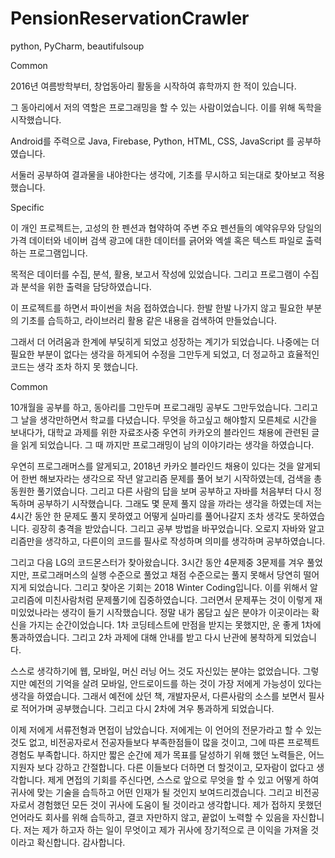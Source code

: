# PensionReservationCrawler
python, PyCharm, beautifulsoup

Common
  
2016년 여름방학부터, 창업동아리 활동을 시작하여 휴학까지 한 적이 있습니다. 

그 동아리에서 저의 역할은 프로그래밍을 할 수 있는 사람이었습니다. 이를 위해 독학을 시작했습니다.

Android를 주력으로 Java, Firebase, Python, HTML, CSS, JavaScript 를 공부하였습니다.

서둘러 공부하여 결과물을 내야한다는 생각에, 기초를 무시하고 되는대로 찾아보고 적용했습니다.


Specific
  
이 개인 프로젝트는, 고성의 한 펜션과 협약하여 주변 주요 펜션들의 예약유무와 당일의 가격 데이터와 네이버 검색 광고에 대한 데이터를 긁어와 엑셀 혹은 텍스트 파일로 출력하는 프로그램입니다.

목적은 데이터를 수집, 분석, 활용, 보고서 작성에 있었습니다. 그리고 프로그램이 수집과 분석을 위한 출력을 담당하였습니다.

이 프로젝트를 하면서 파이썬을 처음 접하였습니다. 한발 한발 나가지 않고 필요한 부분의 기초를 습득하고, 라이브러리 활용 같은 내용을 검색하여 만들었습니다.

그래서 더 어려움과 한계에 부딫히게 되었고 성장하는 계기가 되었습니다. 나중에는 더 필요한 부분이 없다는 생각을 하게되어 수정을 그만두게 되었고, 더 정교하고 효율적인 코드는 생각 조차 하지 못 했습니다.


Common

  10개월을 공부를 하고, 동아리를 그만두며 프로그래밍 공부도 그만두었습니다. 그리고 그 날을 생각만하면서 학교를 다녔습니다. 무엇을 하고싶고 해야할지 모른체로 시간을 보내다가, 대학교 과제를 위한 자료조사중 우연히 카카오의 블라인드 채용에 관련된 글을 읽게 되었습니다. 그 때 까지만 프로그래밍이 남의 이야기라는 생각을 하였습니다.
  
  우연히 프로그래머스를 알게되고, 2018년 카카오 블라인드 채용이 있다는 것을 알게되어 한번 해보자라는 생각으로 작년 알고리즘 문제를 풀어 보기 시작하였는데, 검색을 총 동원한 풀기였습니다. 그리고 다른 사람의 답을 보며 공부하고 자바를 처음부터 다시 정독하며 공부하기 시작했습니다. 그래도 몇 문제 풀지 않을 까라는 생각을 하였는데 저는 4시간 동안 한 문제도 풀지 못하였고 어떻게 실마리를 풀어나갈지 조차 생각도 못하였습니다. 굉장히 충격을 받았습니다. 그리고 공부 방법을 바꾸었습니다. 오로지 자바와 알고리즘만을 생각하고, 다른이의 코드를 필사로 작성하며 의미를 생각하며 공부하였습니다. 

  그리고 다음 LG의 코드몬스터가 찾아왔습니다. 3시간 동안 4문제중 3문제를 겨우 풀었지만, 프로그래머스의 실행 수준으로 풀었고 채점 수준으로는 풀지 못해서 당연히 떨어지게 되었습니다. 그리고 찾아온 기회는 2018 Winter Coding입니다. 이를 위해서 알고리즘에 미친사람처럼 문제풀기에 집중하였습니다. 그러면서 문제푸는 것이 이렇게 재미있었나라는 생각이 들기 시작했습니다. 정말 내가 몸담고 싶은 분야가 이곳이라는 확신을 가지는 순간이었습니다. 1차 코딩테스트에 만점을 받지는 못했지만, 운 좋게 1차에 통과하였습니다. 그리고 2차 과제에 대해 안내를 받고 다시 난관에 봉착하게 되었습니다.
  
  스스로 생각하기에 웹, 모바일, 머신 러닝 어느 것도 자신있는 분야는 없었습니다. 그렇지만 예전의 기억을 살려 모바일, 안드로이드를 하는 것이 가장 저에게 가능성이 있다는 생각을 하였습니다. 그래서 예전에 샀던 책, 개발자문서, 다른사람의 소스를 보면서 필사로 적어가며 공부했습니다. 그리고 다시 2차에 겨우 통과하게 되었습니다.
  
  이제 저에게 서류전형과 면접이 남았습니다. 저에게는 이 언어의 전문가라고 할 수 있는 것도 없고, 비전공자로서 전공자들보다 부족한점들이 많을 것이고, 그에 따른 프로젝트 경험도 부족합니다. 하지만 짧은 순간에 제가 목표를 달성하기 위해 했던 노력들은, 어느 지원자 보다 강하고 간절합니다. 다른 이들보다 더하면 더 할것이고, 모자람이 없다고 생각합니다. 
  제게 면접의 기회를 주신다면, 스스로 앞으로 무엇을 할 수 있고 어떻게 하여 귀사에 맞는 기술을 습득하고 어떤 인재가 될 것인지 보여드리겠습니다. 그리고 비전공자로서 경험했던 모든 것이 귀사에 도움이 될 것이라고 생각합니다.
  제가 접하지 못했던 언어라도 회사를 위해 습득하고, 결코 자만하지 않고, 끝없이 노력할 수 있음을 자신합니다. 저는 제가 하고자 하는 일이 무엇이고 제가 귀사에 장기적으로 큰 이익을 가져올 것이라고 확신합니다. 감사합니다.
